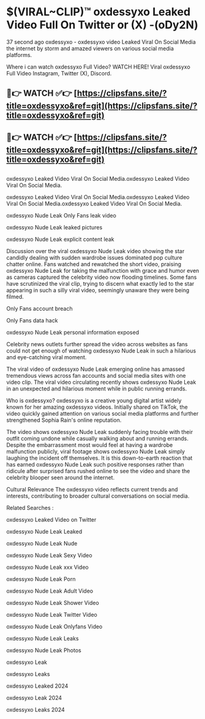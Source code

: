 # $(VIRAL~CLIP)™ oxdessyxo Leaked Video Full On Twitter or (X) -(oDy2N)
37 second ago oxdessyxo - oxdessyxo video Leaked Viral On Social Media the internet by storm and amazed viewers on various social media platforms.

Where i can watch oxdessyxo Full Video? WATCH HERE! Viral oxdessyxo Full Video Instagram, Twitter (X), Discord.

## 🔴👉 WATCH ✅👉 [https://clipsfans.site/?title=oxdessyxo&ref=git](https://clipsfans.site/?title=oxdessyxo&ref=git)
## 🔴👉 WATCH ✅👉 [https://clipsfans.site/?title=oxdessyxo&ref=git](https://clipsfans.site/?title=oxdessyxo&ref=git)
##
oxdessyxo Leaked Video Viral On Social Media.oxdessyxo Leaked Video Viral On Social Media.

oxdessyxo Leaked Video Viral On Social Media.oxdessyxo Leaked Video Viral On Social Media.oxdessyxo Leaked Video Viral On Social Media.

oxdessyxo Nude Leak Only Fans leak video

oxdessyxo Nude Leak leaked pictures

oxdessyxo Nude Leak explicit content leak

Discussion over the viral oxdessyxo Nude Leak video showing the star candidly dealing with sudden wardrobe issues dominated pop culture chatter online. Fans watched and rewatched the short video, praising oxdessyxo Nude Leak for taking the malfunction with grace and humor even as cameras captured the celebrity video now flooding timelines. Some fans have scrutinized the viral clip, trying to discern what exactly led to the star appearing in such a silly viral video, seemingly unaware they were being filmed.


Only Fans account breach

Only Fans data hack

oxdessyxo Nude Leak personal information exposed

Celebrity news outlets further spread the video across websites as fans could not get enough of watching oxdessyxo Nude Leak in such a hilarious and eye-catching viral moment.


The viral video of oxdessyxo Nude Leak emerging online has amassed tremendous views across fan accounts and social media sites with one video clip. The viral video circulating recently shows oxdessyxo Nude Leak in an unexpected and hilarious moment while in public running errands.


Who is oxdessyxo? oxdessyxo is a creative young digital artist widely known for her amazing oxdessyxo videos. Initially shared on TikTok, the video quickly gained attention on various social media platforms and further strengthened Sophia Rain's online reputation.

The video shows oxdessyxo Nude Leak suddenly facing trouble with their outfit coming undone while casually walking about and running errands. Despite the embarrassment most would feel at having a wardrobe malfunction publicly, viral footage shows oxdessyxo Nude Leak simply laughing the incident off themselves. It is this down-to-earth reaction that has earned oxdessyxo Nude Leak such positive responses rather than ridicule after surprised fans rushed online to see the video and share the celebrity blooper seen around the internet.

Cultural Relevance The oxdessyxo video reflects current trends and interests, contributing to broader cultural conversations on social media.

Related Searches :

oxdessyxo Leaked Video on Twitter

oxdessyxo Nude Leak Leaked

oxdessyxo Nude Leak Nude

oxdessyxo Nude Leak Sexy Video

oxdessyxo Nude Leak xxx Video

oxdessyxo Nude Leak Porn

oxdessyxo Nude Leak Adult Video

oxdessyxo Nude Leak Shower Video

oxdessyxo Nude Leak Twitter Video

oxdessyxo Nude Leak Onlyfans Video

oxdessyxo Nude Leak Leaks

oxdessyxo Nude Leak Photos

oxdessyxo Leak

oxdessyxo Leaks

oxdessyxo Leaked 2024

oxdessyxo Leak 2024

oxdessyxo Leaks 2024
